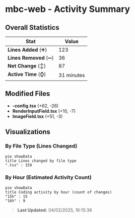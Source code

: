 # mbc-web - Activity Summary 

## Overall Statistics

| Stat                   | Value                                                             |
| ---------------------- | ----------------------------------------------------------------- |
| **Lines Added** (➕)   | 123                                          |
| **Lines Removed** (➖) | 36                                        |
| **Net Change** (↕)    | 87                |
| **Active Time** (⌚)   | 31 minutes |


## Modified Files
- **-config.tsx** (+62, -26)
- **RenderInputField.tsx** (+10, -7)
- **ImageField.tsx** (+51, -3)

## Visualizations

### By File Type (Lines Changed)

```mermaid
pie showData
title Lines changed by file type
".tsx" : 159
```

### By Hour (Estimated Activity Count)

```mermaid
pie showData
title Coding activity by hour (count of changes)
"15h" : 15
"16h" : 9
```


> **Last Updated:** 04/02/2025, 16:15:36